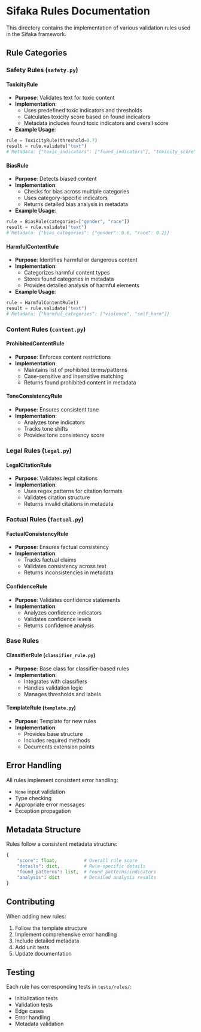 # Sifaka Rules Documentation

This directory contains the implementation of various validation rules used in the Sifaka framework.

## Rule Categories

### Safety Rules (`safety.py`)

#### ToxicityRule
- **Purpose**: Validates text for toxic content
- **Implementation**:
  - Uses predefined toxic indicators and thresholds
  - Calculates toxicity score based on found indicators
  - Metadata includes found toxic indicators and overall score
- **Example Usage**:
```python
rule = ToxicityRule(threshold=0.7)
result = rule.validate("text")
# Metadata: {"toxic_indicators": ["found_indicators"], "toxicity_score": 0.8}
```

#### BiasRule
- **Purpose**: Detects biased content
- **Implementation**:
  - Checks for bias across multiple categories
  - Uses category-specific indicators
  - Returns detailed bias analysis in metadata
- **Example Usage**:
```python
rule = BiasRule(categories=["gender", "race"])
result = rule.validate("text")
# Metadata: {"bias_categories": {"gender": 0.6, "race": 0.2}}
```

#### HarmfulContentRule
- **Purpose**: Identifies harmful or dangerous content
- **Implementation**:
  - Categorizes harmful content types
  - Stores found categories in metadata
  - Provides detailed analysis of harmful elements
- **Example Usage**:
```python
rule = HarmfulContentRule()
result = rule.validate("text")
# Metadata: {"harmful_categories": ["violence", "self_harm"]}
```

### Content Rules (`content.py`)

#### ProhibitedContentRule
- **Purpose**: Enforces content restrictions
- **Implementation**:
  - Maintains list of prohibited terms/patterns
  - Case-sensitive and insensitive matching
  - Returns found prohibited content in metadata

#### ToneConsistencyRule
- **Purpose**: Ensures consistent tone
- **Implementation**:
  - Analyzes tone indicators
  - Tracks tone shifts
  - Provides tone consistency score

### Legal Rules (`legal.py`)

#### LegalCitationRule
- **Purpose**: Validates legal citations
- **Implementation**:
  - Uses regex patterns for citation formats
  - Validates citation structure
  - Returns invalid citations in metadata

### Factual Rules (`factual.py`)

#### FactualConsistencyRule
- **Purpose**: Ensures factual consistency
- **Implementation**:
  - Tracks factual claims
  - Validates consistency across text
  - Returns inconsistencies in metadata

#### ConfidenceRule
- **Purpose**: Validates confidence statements
- **Implementation**:
  - Analyzes confidence indicators
  - Validates confidence levels
  - Returns confidence analysis

### Base Rules

#### ClassifierRule (`classifier_rule.py`)
- **Purpose**: Base class for classifier-based rules
- **Implementation**:
  - Integrates with classifiers
  - Handles validation logic
  - Manages thresholds and labels

#### TemplateRule (`template.py`)
- **Purpose**: Template for new rules
- **Implementation**:
  - Provides base structure
  - Includes required methods
  - Documents extension points

## Error Handling

All rules implement consistent error handling:
- `None` input validation
- Type checking
- Appropriate error messages
- Exception propagation

## Metadata Structure

Rules follow a consistent metadata structure:
```python
{
    "score": float,          # Overall rule score
    "details": dict,         # Rule-specific details
    "found_patterns": list,  # Found patterns/indicators
    "analysis": dict         # Detailed analysis results
}
```

## Contributing

When adding new rules:
1. Follow the template structure
2. Implement comprehensive error handling
3. Include detailed metadata
4. Add unit tests
5. Update documentation

## Testing

Each rule has corresponding tests in `tests/rules/`:
- Initialization tests
- Validation tests
- Edge cases
- Error handling
- Metadata validation